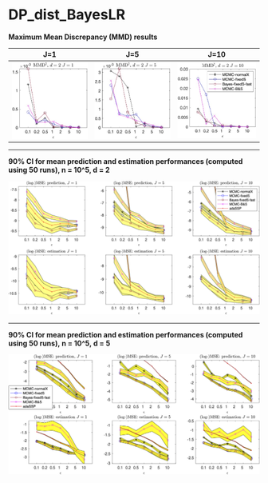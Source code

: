 # DP_dist_BayesLR

**Maximum Mean Discrepancy (MMD) results**

J=1                        |  J=5                      |  J=10
:-------------------------:|:-------------------------:|:-------------------------:
<img src="img/fig1.jpg"  style="width:400px;height:auto;"/>  |  <img src="img/fig2.jpg"  style="width:400px;height:auto;"/> |<img src="img/fig3.jpg"  style="width:400px;height:auto;"/>

----------------------------------------------------------------------

**90% CI for mean prediction and estimation performances (computed using 50 runs), n = 10^5, d = 2**

<img src="img/pred_and_est_CIs_d2.png"  style="width:1000px;height:auto;"/>

---------------------------------------------------------------------

**90% CI for mean prediction and estimation performances (computed using 50 runs), n = 10^5, d = 5**

<img src="img/pred_and_est_CIs_d5.png"  style="width:1000px;height:auto;"/>
